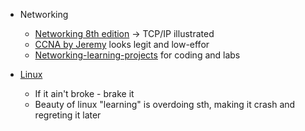 - Networking  
	- [Networking 8th edition](https://github.com/Wodajo/CCNA-preparation-notes/tree/main/Networking%208th) -> TCP/IP illustrated  
	- [CCNA by Jeremy](https://www.youtube.com/watch?v=H8W9oMNSuwo&list=PLxbwE86jKRgMpuZuLBivzlM8s2Dk5lXBQ) looks legit and low-effor  
	- [Networking-learning-projects](https://github.com/Wodajo/Networing-learning-projects) for coding and labs  

- [Linux](https://github.com/Wodajo/Linux-projects)  
	- If it ain't broke - brake it  
	- Beauty of linux "learning" is overdoing sth, making it crash and regreting it later 